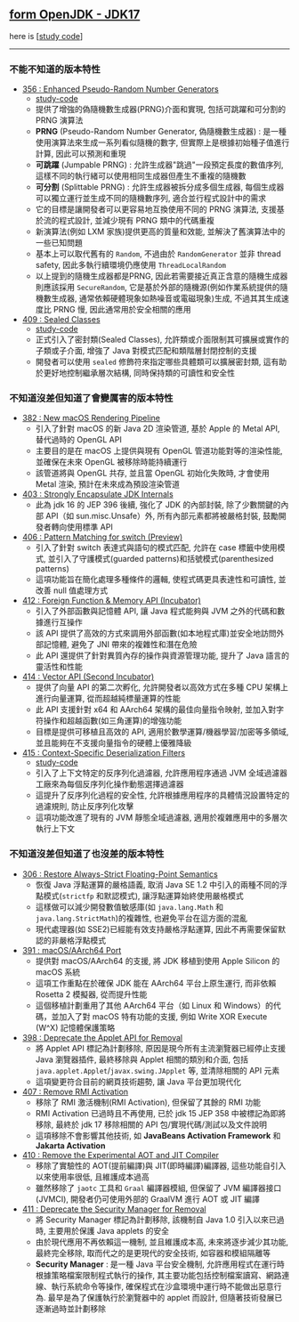 ## [form OpenJDK - JDK17](https://openjdk.org/projects/jdk/17)

here is [[study code](./src/test/java/org/aery/study/jdk17)]

---

### 不能不知道的版本特性

- [356 : Enhanced Pseudo-Random Number Generators](https://openjdk.org/jeps/356)
    - [study-code](./src/test/java/org/aery/study/jdk17/JEP356_Enhanced_PseudoRandom_Number_Generators.java)
    - 提供了增強的偽隨機數生成器(PRNG)介面和實現, 包括可跳躍和可分割的 PRNG 演算法
    - **PRNG** (Pseudo-Random Number Generator, 偽隨機數生成器) : 是一種使用演算法來生成一系列看似隨機的數字, 但實際上是根據初始種子值進行計算,
      因此可以預測和重現
    - **可跳躍** (Jumpable PRNG) : 允許生成器"跳過"一段預定長度的數值序列, 這樣不同的執行緒可以使用相同生成器但產生不重複的隨機數
    - **可分割** (Splittable PRNG) : 允許生成器被拆分成多個生成器, 每個生成器可以獨立運行並生成不同的隨機數序列, 適合並行程式設計中的需求
    - 它的目標是讓開發者可以更容易地互換使用不同的 PRNG 演算法, 支援基於流的程式設計, 並減少現有 PRNG 類中的代碼重複
    - 新演算法(例如 LXM 家族)提供更高的質量和效能, 並解決了舊演算法中的一些已知問題
    - 基本上可以取代舊有的 `Random`, 不過由於 `RandomGenerator` 並非 thread safety, 因此多執行續環境仍應使用 `ThreadLocalRandom`
    - 以上提到的隨機生成器都是PRNG, 因此若需要接近真正含意的隨機生成器則應該採用 `SecureRandom`, 它是基於外部的隨機源(例如作業系統提供的隨機數生成器,
      通常依賴硬體現象如熱噪音或電磁現象)生成, 不過其其生成速度比 PRNG 慢, 因此通常用於安全相關的應用
- [409 : Sealed Classes](https://openjdk.org/jeps/409)
    - [study-code](./src/test/java/org/aery/study/jdk17/JEP409_Sealed_Classes.java)
    - 正式引入了密封類(Sealed Classes), 允許類或介面限制其可擴展或實作的子類或子介面, 增強了 Java 對模式匹配和類階層封閉控制的支援
    - 開發者可以使用 `sealed` 修飾符來指定哪些具體類可以擴展密封類, 這有助於更好地控制繼承層次結構, 同時保持類的可讀性和安全性

### 不知道沒差但知道了會變厲害的版本特性

- [382 : New macOS Rendering Pipeline](https://openjdk.org/jeps/382)
    - 引入了針對 macOS 的新 Java 2D 渲染管道, 基於 Apple 的 Metal API, 替代過時的 OpenGL API
    - 主要目的是在 macOS 上提供與現有 OpenGL 管道功能對等的渲染性能, 並確保在未來 OpenGL 被移除時能持續運行
    - 該管道將與 OpenGL 共存, 並且當 OpenGL 初始化失敗時, 才會使用 Metal 渲染, 預計在未來成為預設渲染管道
- [403 : Strongly Encapsulate JDK Internals](https://openjdk.org/jeps/403)
    - 此為 jdk 16 的 JEP 396 後續, 強化了 JDK 的內部封裝, 除了少數關鍵的內部 API（如 sun.misc.Unsafe）外, 所有內部元素都將被嚴格封裝, 鼓勵開發者轉向使用標準
      API
- [406 : Pattern Matching for switch (Preview)](https://openjdk.org/jeps/406)
    - 引入了針對 switch 表達式與語句的模式匹配, 允許在 case 標籤中使用模式, 並引入了守護模式(guarded patterns)和括號模式(parenthesized patterns)
    - 這項功能旨在簡化處理多種條件的邏輯, 使程式碼更具表達性和可讀性, 並改善 null 值處理方式
- [412 : Foreign Function &amp; Memory API (Incubator)](https://openjdk.org/jeps/412)
    - 引入了外部函數與記憶體 API, 讓 Java 程式能夠與 JVM 之外的代碼和數據進行互操作
    - 該 API 提供了高效的方式來調用外部函數(如本地程式庫)並安全地訪問外部記憶體, 避免了 JNI 帶來的複雜性和潛在危險
    - 此 API 還提供了針對異質內存的操作與資源管理功能, 提升了 Java 語言的靈活性和性能
- [414 : Vector API (Second Incubator)](https://openjdk.org/jeps/414)
  - 提供了向量 API 的第二次孵化, 允許開發者以高效方式在多種 CPU 架構上進行向量運算, 從而超越純標量運算的性能
  - 此 API 支援針對 x64 和 AArch64 架構的最佳向量指令映射, 並加入對字符操作和超越函數(如三角運算)的增強功能
  - 目標是提供可移植且高效的 API, 適用於數學運算/機器學習/加密等多領域, 並且能夠在不支援向量指令的硬體上優雅降級
- [415 : Context-Specific Deserialization Filters](https://openjdk.org/jeps/415)
  - [study-code](./src/test/java/org/aery/study/jdk17/JEP415_ContextSpecific_Deserialization_Filters.java)
  - 引入了上下文特定的反序列化過濾器, 允許應用程序通過 JVM 全域過濾器工廠來為每個反序列化操作動態選擇過濾器
  - 這提升了反序列化過程的安全性, 允許根據應用程序的具體情況設置特定的過濾規則, 防止反序列化攻擊
  - 這項功能改進了現有的 JVM 靜態全域過濾器, 適用於複雜應用中的多層次執行上下文

### 不知道沒差但知道了也沒差的版本特性

- [306 : Restore Always-Strict Floating-Point Semantics](https://openjdk.org/jeps/306)
    - 恢復 Java 浮點運算的嚴格語義, 取消 Java SE 1.2 中引入的兩種不同的浮點模式(`strictfp` 和默認模式), 讓浮點運算始終使用嚴格模式
    - 這樣做可以減少開發數值敏感庫(如 `java.lang.Math` 和 `java.lang.StrictMath`)的複雜性, 也避免平台在這方面的混亂
    - 現代處理器(如 SSE2)已經能有效支持嚴格浮點運算, 因此不再需要保留默認的非嚴格浮點模式
- [391 : macOS/AArch64 Port](https://openjdk.org/jeps/391)
    - 提供對 macOS/AArch64 的支援, 將 JDK 移植到使用 Apple Silicon 的 macOS 系統
    - 這項工作重點在於確保 JDK 能在 AArch64 平台上原生運行, 而非依賴 Rosetta 2 模擬器, 從而提升性能
    - 這個移植計劃重用了其他 AArch64 平台（如 Linux 和 Windows）的代碼，並加入了對 macOS 特有功能的支援, 例如 Write XOR Execute (W^X) 記憶體保護策略
- [398 : Deprecate the Applet API for Removal](https://openjdk.org/jeps/398)
    - 將 Applet API 標記為計劃移除, 原因是現今所有主流瀏覽器已經停止支援 Java 瀏覽器插件, 最終移除與 Applet 相關的類別和介面, 包括
      `java.applet.Applet`/`javax.swing.JApplet` 等, 並清除相關的 API 元素
    - 這項變更符合目前的網頁技術趨勢, 讓 Java 平台更加現代化
- [407 : Remove RMI Activation](https://openjdk.org/jeps/407)
    - 移除了 RMI 激活機制(RMI Activation), 但保留了其餘的 RMI 功能
    - RMI Activation 已過時且不再使用, 已於 jdk 15 JEP 358 中被標記為即將移除, 最終於 jdk 17 移除相關的 API 包/實現代碼/測試以及文件說明
    - 這項移除不會影響其他技術, 如 **JavaBeans Activation Framework** 和 **Jakarta Activation**
- [410 : Remove the Experimental AOT and JIT Compiler](https://openjdk.org/jeps/410)
    - 移除了實驗性的 AOT(提前編譯)與 JIT(即時編譯)編譯器, 這些功能自引入以來使用率很低, 且維護成本過高
    - 雖然移除了 `jaotc` 工具和 `Graal` 編譯器模組, 但保留了 JVM 編譯器接口(JVMCI), 開發者仍可使用外部的 GraalVM 進行 AOT 或 JIT 編譯
- [411 : Deprecate the Security Manager for Removal](https://openjdk.org/jeps/411)
    - 將 Security Manager 標記為計劃移除, 該機制自 Java 1.0 引入以來已過時, 主要用於保護 Java applets 的安全
    - 由於現代應用不再依賴這一機制, 並且維護成本高, 未來將逐步減少其功能, 最終完全移除, 取而代之的是更現代的安全技術, 如容器和模組隔離等
    - **Security Manager** : 是一種 Java 平台安全機制, 允許應用程式在運行時根據策略檔案限制程式執行的操作, 其主要功能包括控制檔案讀寫、網路連線、執行系統命令等操作,
      確保程式在沙盒環境中運行時不能做出惡意行為. 最早是為了保護執行於瀏覽器中的 applet 而設計, 但隨著技術發展已逐漸過時並計劃移除
